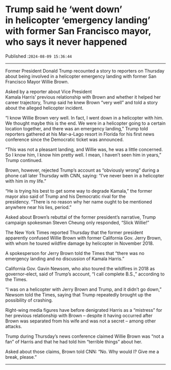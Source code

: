 # Trump said he ‘went down’ in helicopter ‘emergency landing’ with former San Francisco mayor, who says it never happened

Published :`2024-08-09 15:36:44`

---

Former President Donald Trump recounted a story to reporters on Thursday about being involved in a helicopter emergency landing with former San Francisco Mayor Willie Brown.

Asked by a reporter about Vice President Kamala Harris’ previous relationship with Brown and whether it helped her career trajectory, Trump said he knew Brown “very well” and told a story about the alleged helicopter incident.

“I know Willie Brown very well. In fact, I went down in a helicopter with him. We thought maybe this is the end. We were in a helicopter going to a certain location together, and there was an emergency landing,” Trump told reporters gathered at his Mar-a-Lago resort in Florida for his first news conference since the Democratic ticket was announced.

“This was not a pleasant landing, and Willie was, he was a little concerned. So I know him, I know him pretty well. I mean, I haven’t seen him in years,” Trump continued.

Brown, however, rejected Trump’s account as “obviously wrong” during a phone call later Thursday with CNN, saying: “I’ve never been in a helicopter with him in my life.”

“He is trying his best to get some way to degrade Kamala,” the former mayor also said of Trump and his Democratic rival for the presidency. “There is no reason why her name ought to be mentioned anywhere near his lies, period.”

Asked about Brown’s rebuttal of the former president’s narrative, Trump campaign spokesman Steven Cheung only responded, “Slick Willie!”

The New York Times reported Thursday that the former president apparently confused Willie Brown with former California Gov. Jerry Brown, with whom he toured wildfire damage by helicopter in November 2018.

A spokesperson for Jerry Brown told the Times that “there was no emergency landing and no discussion of Kamala Harris.”

California Gov. Gavin Newsom, who also toured the wildfires in 2018 as governor-elect, said of Trump’s account, “I call complete B.S.,” according to the Times.

“I was on a helicopter with Jerry Brown and Trump, and it didn’t go down,” Newsom told the Times, saying that Trump repeatedly brought up the possibility of crashing.

Right-wing media figures have before denigrated Harris as a “mistress” for her previous relationship with Brown – despite it having occurred after Brown was separated from his wife and was not a secret – among other attacks.

Trump during Thursday’s news conference claimed Willie Brown was “not a fan” of Harris and that he had told him “terrible things” about her.

Asked about those claims, Brown told CNN: “No. Why would I? Give me a break, please.”

---


